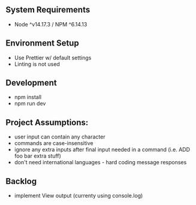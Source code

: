 ## System Requirements

- Node ^v14.17.3 / NPM ^6.14.13

## Environment Setup

- Use Prettier w/ default settings
- Linting is not used

## Development

- npm install
- npm run dev

## Project Assumptions:

- user input can contain any character
- commands are case-insensitive
- ignore any extra inputs after final input needed in a command (i.e. ADD foo bar extra stuff)
- don't need international languages - hard coding message responses

## Backlog

- implement View output (currenty using console.log)
